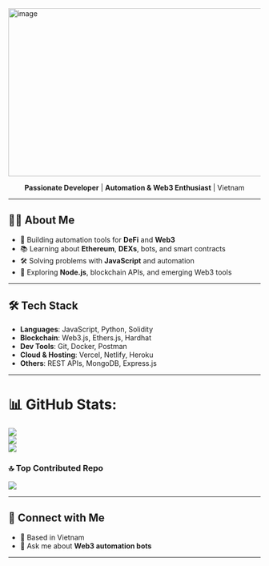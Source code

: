 <img width="1165" height="336" alt="image" src="https://github.com/user-attachments/assets/0f82424b-b9ad-4339-94b8-68643f173cc2" />

<p align="center">
  <b>Passionate Developer</b> | <b>Automation & Web3 Enthusiast</b> | Vietnam
</p>

---

## 🧑‍💻 About Me

- 🔄 Building automation tools for **DeFi** and **Web3**  
- 📚 Learning about **Ethereum**, **DEXs**, bots, and smart contracts  
- 🛠️ Solving problems with **JavaScript** and automation  
- 🌱 Exploring **Node.js**, blockchain APIs, and emerging Web3 tools  

---

## 🛠 Tech Stack

- **Languages**: JavaScript, Python, Solidity  
- **Blockchain**: Web3.js, Ethers.js, Hardhat  
- **Dev Tools**: Git, Docker, Postman  
- **Cloud & Hosting**: Vercel, Netlify, Heroku  
- **Others**: REST APIs, MongoDB, Express.js  

---

# 📊 GitHub Stats:
![](https://github-readme-stats.vercel.app/api?username=Espenzuyderwyk&theme=dark&hide_border=false&include_all_commits=false&count_private=false)<br/>
![](https://nirzak-streak-stats.vercel.app/?user=Espenzuyderwyk&theme=dark&hide_border=false)<br/>
![](https://github-readme-stats.vercel.app/api/top-langs/?username=Espenzuyderwyk&theme=dark&hide_border=false&include_all_commits=false&count_private=false&layout=compact)


### 🔝 Top Contributed Repo
![](https://github-contributor-stats.vercel.app/api?username=Espenzuyderwyk&limit=5&theme=dark&combine_all_yearly_contributions=true)

---

## 🤝 Connect with Me

- 📍 Based in Vietnam  
- 💬 Ask me about **Web3 automation bots**   

---
